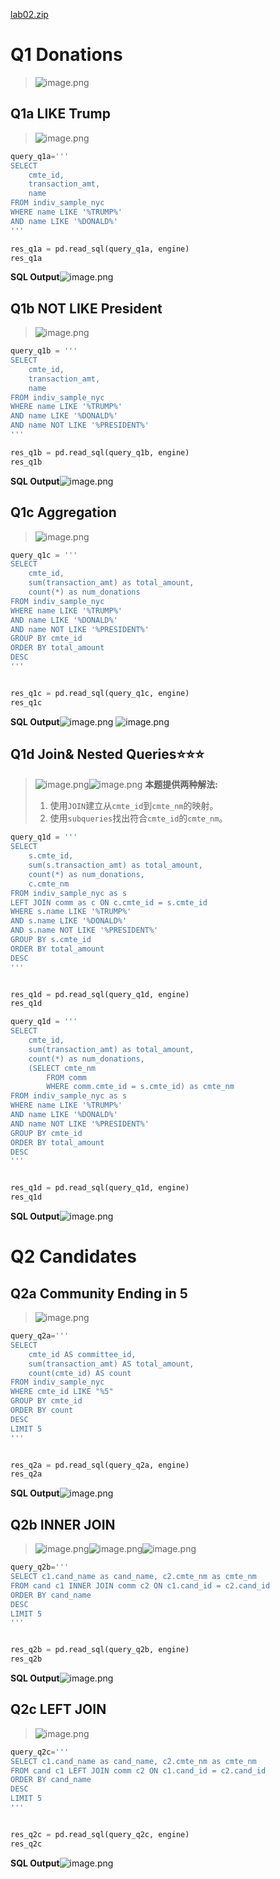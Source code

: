 [lab02.zip](https://www.yuque.com/attachments/yuque/0/2023/zip/12393765/1673601816828-17a04eba-5285-4f29-b661-dc8b680d5f6d.zip)


# Q1 Donations
> ![image.png](Lab_02__SQL.assets/20230302_2122096193.png)


## Q1a LIKE Trump
> ![image.png](Lab_02__SQL.assets/20230302_2122098828.png)

```python
query_q1a='''
SELECT
    cmte_id, 
    transaction_amt,
    name
FROM indiv_sample_nyc
WHERE name LIKE '%TRUMP%'
AND name LIKE '%DONALD%'
'''

res_q1a = pd.read_sql(query_q1a, engine)
res_q1a
```
**SQL Output**![image.png](Lab_02__SQL.assets/20230302_2122091055.png)

## Q1b NOT LIKE President
> ![image.png](Lab_02__SQL.assets/20230302_2122094193.png)

```python
query_q1b = '''
SELECT
    cmte_id, 
    transaction_amt,
    name
FROM indiv_sample_nyc
WHERE name LIKE '%TRUMP%'
AND name LIKE '%DONALD%'
AND name NOT LIKE '%PRESIDENT%'
'''

res_q1b = pd.read_sql(query_q1b, engine)
res_q1b
```
**SQL Output**![image.png](Lab_02__SQL.assets/20230302_2122105401.png)


## Q1c Aggregation
> ![image.png](Lab_02__SQL.assets/20230302_2122106608.png)

```python
query_q1c = '''
SELECT
    cmte_id, 
    sum(transaction_amt) as total_amount,
    count(*) as num_donations
FROM indiv_sample_nyc
WHERE name LIKE '%TRUMP%'
AND name LIKE '%DONALD%'
AND name NOT LIKE '%PRESIDENT%'
GROUP BY cmte_id
ORDER BY total_amount
DESC
'''


res_q1c = pd.read_sql(query_q1c, engine)
res_q1c
```
**SQL Output**![image.png](Lab_02__SQL.assets/20230302_2122103811.png)
![image.png](Lab_02__SQL.assets/20230302_2122108976.png)

## Q1d Join& Nested Queries⭐⭐⭐
> ![image.png](Lab_02__SQL.assets/20230302_2122103709.png)![image.png](Lab_02__SQL.assets/20230302_2122109821.png)
> **本题提供两种解法:**
> 1. 使用`JOIN`建立从`cmte_id`到`cmte_nm`的映射。
> 2. 使用`subqueries`找出符合`cmte_id`的`cmte_nm`。

```python
query_q1d = '''
SELECT
    s.cmte_id, 
    sum(s.transaction_amt) as total_amount,
    count(*) as num_donations,
    c.cmte_nm 
FROM indiv_sample_nyc as s
LEFT JOIN comm as c ON c.cmte_id = s.cmte_id
WHERE s.name LIKE '%TRUMP%'
AND s.name LIKE '%DONALD%'
AND s.name NOT LIKE '%PRESIDENT%'
GROUP BY s.cmte_id
ORDER BY total_amount
DESC
'''


res_q1d = pd.read_sql(query_q1d, engine)
res_q1d
```
```python
query_q1d = '''
SELECT
    cmte_id, 
    sum(transaction_amt) as total_amount,
    count(*) as num_donations,
    (SELECT cmte_nm 
        FROM comm
        WHERE comm.cmte_id = s.cmte_id) as cmte_nm
FROM indiv_sample_nyc as s
WHERE name LIKE '%TRUMP%'
AND name LIKE '%DONALD%'
AND name NOT LIKE '%PRESIDENT%'
GROUP BY cmte_id
ORDER BY total_amount
DESC
'''


res_q1d = pd.read_sql(query_q1d, engine)
res_q1d
```
**SQL Output**![image.png](Lab_02__SQL.assets/20230302_2122108292.png)


# Q2 Candidates
## Q2a Community Ending in 5
> ![image.png](Lab_02__SQL.assets/20230302_2122105957.png)

```python
query_q2a='''
SELECT
    cmte_id AS committee_id,
    sum(transaction_amt) AS total_amount,
    count(cmte_id) AS count
FROM indiv_sample_nyc
WHERE cmte_id LIKE "%5"
GROUP BY cmte_id
ORDER BY count
DESC
LIMIT 5
'''


res_q2a = pd.read_sql(query_q2a, engine)
res_q2a
```
**SQL Output**![image.png](Lab_02__SQL.assets/20230302_2122107334.png)

## Q2b INNER JOIN
> ![image.png](Lab_02__SQL.assets/20230302_2122116575.png)![image.png](Lab_02__SQL.assets/20230302_2122113145.png)![image.png](Lab_02__SQL.assets/20230302_2122116202.png)

```python
query_q2b='''
SELECT c1.cand_name as cand_name, c2.cmte_nm as cmte_nm
FROM cand c1 INNER JOIN comm c2 ON c1.cand_id = c2.cand_id
ORDER BY cand_name
DESC
LIMIT 5
'''


res_q2b = pd.read_sql(query_q2b, engine)
res_q2b
```
**SQL Output**![image.png](Lab_02__SQL.assets/20230302_2122116353.png)


## Q2c LEFT JOIN
> ![image.png](Lab_02__SQL.assets/20230302_2122115907.png)

```python
query_q2c='''
SELECT c1.cand_name as cand_name, c2.cmte_nm as cmte_nm
FROM cand c1 LEFT JOIN comm c2 ON c1.cand_id = c2.cand_id
ORDER BY cand_name
DESC
LIMIT 5
'''


res_q2c = pd.read_sql(query_q2c, engine)
res_q2c
```
**SQL Output**![image.png](Lab_02__SQL.assets/20230302_2122112950.png)
